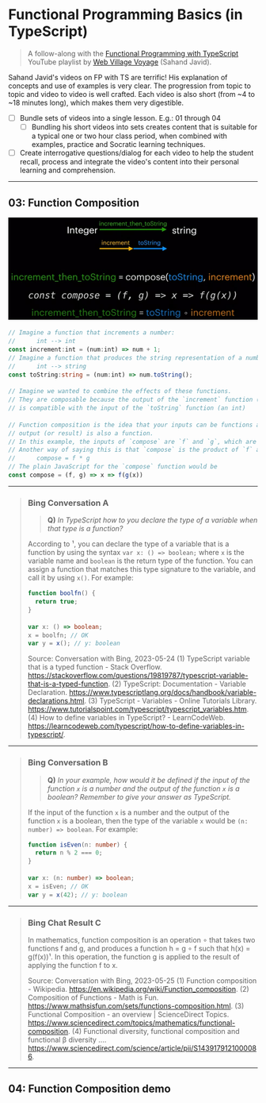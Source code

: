 # Functional Programming Basics (in TypeScript)

> A follow-along with the [Functional Programming with TypeScript](https://www.youtube.com/playlist?list=PLuPevXgCPUIMbCxBEnc1dNwboH6e2ImQo) YouTube playlist by [Web Village Voyage](https://www.youtube.com/@webvv) (Sahand Javid).

Sahand Javid's videos on FP with TS are terrific! His explanation of concepts and use of examples is very clear. The progression from topic to topic and video to video is well crafted. Each video is also short (from ~4 to ~18 minutes long), which makes them very digestible.

- [ ] Bundle sets of videos into a single lesson. E.g.: 01 through 04
  - [ ] Bundling his short videos into sets creates content that is suitable for a typical one or two hour class period, when combined with examples, practice and Socratic learning techniques.
- [ ] Create interrogative questions/dialog for each video to help the student recall, process and integrate the video's content into their personal learning and comprehension.

----

## 03: Function Composition

![](./images/03-Function-Composition.jpeg)

```ts
// Imagine a function that increments a number:
//      int --> int
const increment:int = (num:int) => num + 1;
// Imagine a function that produces the string representation of a number:
//      int --> string
const toString:string = (num:int) => num.toString();

// Imagine we wanted to combine the effects of these functions.
// They are composable because the output of the `increment` function (an int)
// is compatible with the input of the `toString` function (an int)

// Function composition is the idea that your inputs can be functions and the
// output (or result) is also a function.
// In this example, the inputs of `compose` are `f` and `g`, which are functions.
// Another way of saying this is that `compose` is the product of `f` and `g`, or
//      compose = f * g
// The plain JavaScript for the `compose` function would be
const compose = (f, g) => x => f(g(x))
```

----

> ### Bing Conversation A
>
> > **Q)** *In TypeScript how to you declare the type of a variable when that type is a function?*
>
> According to ¹, you can declare the type of a variable that is a function by using the syntax `var x: () => boolean;` where `x` is the variable name and `boolean` is the return type of the function. You can assign a function that matches this type signature to the variable, and call it by using `x()`. For example:
>
> ```typescript
> function boolfn() {
>   return true;
> }
>
> var x: () => boolean;
> x = boolfn; // OK
> var y = x(); // y: boolean
> ```
>
> Source: Conversation with Bing, 2023-05-24
> (1) TypeScript variable that is a typed function - Stack Overflow. https://stackoverflow.com/questions/19819787/typescript-variable-that-is-a-typed-function.
> (2) TypeScript: Documentation - Variable Declaration. https://www.typescriptlang.org/docs/handbook/variable-declarations.html.
> (3) TypeScript - Variables - Online Tutorials Library. https://www.tutorialspoint.com/typescript/typescript_variables.htm.
> (4) How to define variables in TypeScript? - LearnCodeWeb. https://learncodeweb.com/typescript/how-to-define-variables-in-typescript/.

----

> ### Bing Conversation B
>
> > **Q)** *In your example, how would it be defined if the input of the function `x` is a number and the output of the function `x` is a boolean? Remember to give your answer as TypeScript.*
>
> If the input of the function `x` is a number and the output of the function `x` is a boolean, then the type of the variable `x` would be `(n: number) => boolean`. For example:
>
> ```typescript
> function isEven(n: number) {
>   return n % 2 === 0;
> }
>
> var x: (n: number) => boolean;
> x = isEven; // OK
> var y = x(42); // y: boolean
> ```

----

> ### Bing Chat Result C
>
> In mathematics, function composition is an operation ∘ that takes two functions f and g, and produces a function h = g ∘ f such that h(x) = g(f(x))¹. In this operation, the function g is applied to the result of applying the function f to x. 
> 
> Source: Conversation with Bing, 2023-05-25
> (1) Function composition - Wikipedia. https://en.wikipedia.org/wiki/Function_composition.
> (2) Composition of Functions - Math is Fun. https://www.mathsisfun.com/sets/functions-composition.html.
> (3) Functional Composition - an overview | ScienceDirect Topics. https://www.sciencedirect.com/topics/mathematics/functional-composition.
> (4) Functional diversity, functional composition and functional β diversity .... https://www.sciencedirect.com/science/article/pii/S1439179121000086.

----

## 04: Function Composition demo

